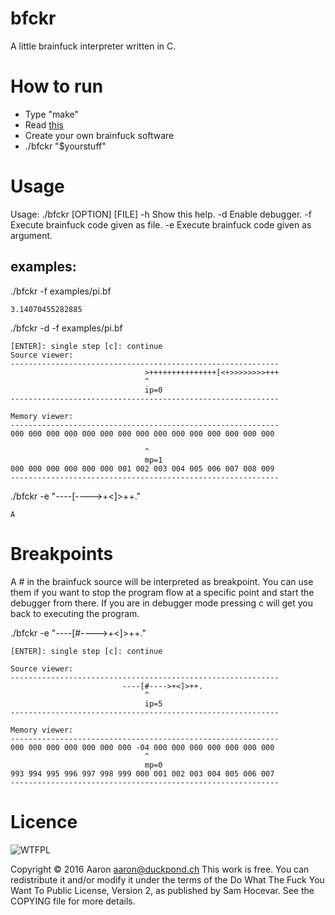 # bfckr
A little brainfuck interpreter written in C.

# How to run
* Type "make"
* Read [this](https://en.wikipedia.org/wiki/Brainf**k)
* Create your own brainfuck software
* ./bfckr "$yourstuff"

# Usage
Usage: ./bfckr [OPTION] [FILE]
-h        Show this help.
-d        Enable debugger.
-f         Execute brainfuck code given as file.
-e        Execute brainfuck code given as argument.

## examples:

./bfckr -f examples/pi.bf
~~~~
3.14070455282885
~~~~

./bfckr -d -f examples/pi.bf
~~~~
[ENTER]: single step [c]: continue
Source viewer:                                            
------------------------------------------------------------
                              >+++++++++++++++[<+>>>>>>>>+++
                              ^                             
                              ip=0                         
------------------------------------------------------------

Memory viewer:                                            
------------------------------------------------------------
000 000 000 000 000 000 000 000 000 000 000 000 000 000 000 

                              ^                             
                              mp=1                         
000 000 000 000 000 000 001 002 003 004 005 006 007 008 009 
------------------------------------------------------------
~~~~

./bfckr -e "----[---->+<]>++."
~~~~
A
~~~~

# Breakpoints

A # in the brainfuck source will be interpreted as breakpoint. You can use them if you want to stop the program flow at a specific point and start the debugger from there. If you are in debugger mode pressing c will get you back to executing the program.

./bfckr -e "----[#---->+<]>++."
~~~~
[ENTER]: single step [c]: continue

Source viewer:                                            
------------------------------------------------------------
                         ----[#---->+<]>++.
                              ^                             
                              ip=5                         
------------------------------------------------------------

Memory viewer:                                            
------------------------------------------------------------
000 000 000 000 000 000 000 -04 000 000 000 000 000 000 000 
                              ^                             
                              mp=0                         
993 994 995 996 997 998 999 000 001 002 003 004 005 006 007 
------------------------------------------------------------
~~~~

# Licence

![WTFPL](http://www.wtfpl.net/wp-content/uploads/2012/12/logo-220x1601.png)

Copyright © 2016 Aaron aaron@duckpond.ch
This work is free. You can redistribute it and/or modify it under the
terms of the Do What The Fuck You Want To Public License, Version 2,
as published by Sam Hocevar. See the COPYING file for more details.
